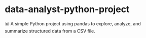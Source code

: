 # data-analyst-python-project
📊 A simple Python project using pandas to explore, analyze, and summarize structured data from a CSV file.
